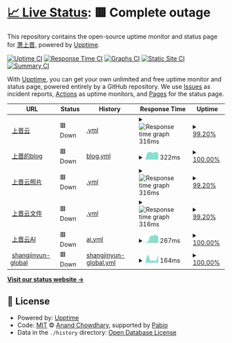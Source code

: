 # [📈 Live Status](https://demo.upptime.js.org): <!--live status--> **🟥 Complete outage**

This repository contains the open-source uptime monitor and status page for [萧上晋](https://software.shangjinyun.cn/), powered by [Upptime](https://github.com/upptime/upptime).

[![Uptime CI](https://github.com/Shangjin-Xiao/shangjinyun-state/workflows/Uptime%20CI/badge.svg)](https://github.com/Shangjin-Xiao/shangjinyun-state/actions?query=workflow%3A%22Uptime+CI%22)
[![Response Time CI](https://github.com/Shangjin-Xiao/shangjinyun-state/workflows/Response%20Time%20CI/badge.svg)](https://github.com/Shangjin-Xiao/shangjinyun-state/actions?query=workflow%3A%22Response+Time+CI%22)
[![Graphs CI](https://github.com/Shangjin-Xiao/shangjinyun-state/workflows/Graphs%20CI/badge.svg)](https://github.com/Shangjin-Xiao/shangjinyun-state/actions?query=workflow%3A%22Graphs+CI%22)
[![Static Site CI](https://github.com/Shangjin-Xiao/shangjinyun-state/workflows/Static%20Site%20CI/badge.svg)](https://github.com/Shangjin-Xiao/shangjinyun-state/actions?query=workflow%3A%22Static+Site+CI%22)
[![Summary CI](https://github.com/Shangjin-Xiao/shangjinyun-state/workflows/Summary%20CI/badge.svg)](https://github.com/Shangjin-Xiao/shangjinyun-state/actions?query=workflow%3A%22Summary+CI%22)

With [Upptime](https://upptime.js.org), you can get your own unlimited and free uptime monitor and status page, powered entirely by a GitHub repository. We use [Issues](https://github.com/Shangjin-Xiao/shangjinyun-state/issues) as incident reports, [Actions](https://github.com/Shangjin-Xiao/shangjinyun-state/actions) as uptime monitors, and [Pages](https://demo.upptime.js.org) for the status page.

<!--start: status pages-->
<!-- This summary is generated by Upptime (https://github.com/upptime/upptime) -->
<!-- Do not edit this manually, your changes will be overwritten -->
<!-- prettier-ignore -->
| URL | Status | History | Response Time | Uptime |
| --- | ------ | ------- | ------------- | ------ |
| <img alt="" src="https://icons.duckduckgo.com/ip3/www.shangjinyun.cn.ico" height="13"> [上晋云](https://www.shangjinyun.cn) | 🟥 Down | [.yml](https://github.com/Shangjin-Xiao/shangjinyun-state/commits/HEAD/history/.yml) | <details><summary><img alt="Response time graph" src="./graphs//response-time-week.png" height="20"> 316ms</summary><br><a href="https://state.shangjinyun.cn/history/"><img alt="Response time 316" src="https://img.shields.io/endpoint?url=https%3A%2F%2Fraw.githubusercontent.com%2FShangjin-Xiao%2Fshangjinyun-state%2FHEAD%2Fapi%2F%2Fresponse-time.json"></a><br><a href="https://state.shangjinyun.cn/history/"><img alt="24-hour response time 324" src="https://img.shields.io/endpoint?url=https%3A%2F%2Fraw.githubusercontent.com%2FShangjin-Xiao%2Fshangjinyun-state%2FHEAD%2Fapi%2F%2Fresponse-time-day.json"></a><br><a href="https://state.shangjinyun.cn/history/"><img alt="7-day response time 316" src="https://img.shields.io/endpoint?url=https%3A%2F%2Fraw.githubusercontent.com%2FShangjin-Xiao%2Fshangjinyun-state%2FHEAD%2Fapi%2F%2Fresponse-time-week.json"></a><br><a href="https://state.shangjinyun.cn/history/"><img alt="30-day response time 316" src="https://img.shields.io/endpoint?url=https%3A%2F%2Fraw.githubusercontent.com%2FShangjin-Xiao%2Fshangjinyun-state%2FHEAD%2Fapi%2F%2Fresponse-time-month.json"></a><br><a href="https://state.shangjinyun.cn/history/"><img alt="1-year response time 316" src="https://img.shields.io/endpoint?url=https%3A%2F%2Fraw.githubusercontent.com%2FShangjin-Xiao%2Fshangjinyun-state%2FHEAD%2Fapi%2F%2Fresponse-time-year.json"></a></details> | <details><summary><a href="https://state.shangjinyun.cn/history/">99.20%</a></summary><a href="https://state.shangjinyun.cn/history/"><img alt="All-time uptime 99.20%" src="https://img.shields.io/endpoint?url=https%3A%2F%2Fraw.githubusercontent.com%2FShangjin-Xiao%2Fshangjinyun-state%2FHEAD%2Fapi%2F%2Fuptime.json"></a><br><a href="https://state.shangjinyun.cn/history/"><img alt="24-hour uptime 100.00%" src="https://img.shields.io/endpoint?url=https%3A%2F%2Fraw.githubusercontent.com%2FShangjin-Xiao%2Fshangjinyun-state%2FHEAD%2Fapi%2F%2Fuptime-day.json"></a><br><a href="https://state.shangjinyun.cn/history/"><img alt="7-day uptime 99.20%" src="https://img.shields.io/endpoint?url=https%3A%2F%2Fraw.githubusercontent.com%2FShangjin-Xiao%2Fshangjinyun-state%2FHEAD%2Fapi%2F%2Fuptime-week.json"></a><br><a href="https://state.shangjinyun.cn/history/"><img alt="30-day uptime 99.20%" src="https://img.shields.io/endpoint?url=https%3A%2F%2Fraw.githubusercontent.com%2FShangjin-Xiao%2Fshangjinyun-state%2FHEAD%2Fapi%2F%2Fuptime-month.json"></a><br><a href="https://state.shangjinyun.cn/history/"><img alt="1-year uptime 99.20%" src="https://img.shields.io/endpoint?url=https%3A%2F%2Fraw.githubusercontent.com%2FShangjin-Xiao%2Fshangjinyun-state%2FHEAD%2Fapi%2F%2Fuptime-year.json"></a></details>
| <img alt="" src="https://icons.duckduckgo.com/ip3/blog.shangjinyun.cn.ico" height="13"> [上晋的blog](https://blog.shangjinyun.cn) | 🟥 Down | [blog.yml](https://github.com/Shangjin-Xiao/shangjinyun-state/commits/HEAD/history/blog.yml) | <details><summary><img alt="Response time graph" src="./graphs/blog/response-time-week.png" height="20"> 322ms</summary><br><a href="https://state.shangjinyun.cn/history/blog"><img alt="Response time 322" src="https://img.shields.io/endpoint?url=https%3A%2F%2Fraw.githubusercontent.com%2FShangjin-Xiao%2Fshangjinyun-state%2FHEAD%2Fapi%2Fblog%2Fresponse-time.json"></a><br><a href="https://state.shangjinyun.cn/history/blog"><img alt="24-hour response time 276" src="https://img.shields.io/endpoint?url=https%3A%2F%2Fraw.githubusercontent.com%2FShangjin-Xiao%2Fshangjinyun-state%2FHEAD%2Fapi%2Fblog%2Fresponse-time-day.json"></a><br><a href="https://state.shangjinyun.cn/history/blog"><img alt="7-day response time 322" src="https://img.shields.io/endpoint?url=https%3A%2F%2Fraw.githubusercontent.com%2FShangjin-Xiao%2Fshangjinyun-state%2FHEAD%2Fapi%2Fblog%2Fresponse-time-week.json"></a><br><a href="https://state.shangjinyun.cn/history/blog"><img alt="30-day response time 322" src="https://img.shields.io/endpoint?url=https%3A%2F%2Fraw.githubusercontent.com%2FShangjin-Xiao%2Fshangjinyun-state%2FHEAD%2Fapi%2Fblog%2Fresponse-time-month.json"></a><br><a href="https://state.shangjinyun.cn/history/blog"><img alt="1-year response time 322" src="https://img.shields.io/endpoint?url=https%3A%2F%2Fraw.githubusercontent.com%2FShangjin-Xiao%2Fshangjinyun-state%2FHEAD%2Fapi%2Fblog%2Fresponse-time-year.json"></a></details> | <details><summary><a href="https://state.shangjinyun.cn/history/blog">100.00%</a></summary><a href="https://state.shangjinyun.cn/history/blog"><img alt="All-time uptime 100.00%" src="https://img.shields.io/endpoint?url=https%3A%2F%2Fraw.githubusercontent.com%2FShangjin-Xiao%2Fshangjinyun-state%2FHEAD%2Fapi%2Fblog%2Fuptime.json"></a><br><a href="https://state.shangjinyun.cn/history/blog"><img alt="24-hour uptime 100.00%" src="https://img.shields.io/endpoint?url=https%3A%2F%2Fraw.githubusercontent.com%2FShangjin-Xiao%2Fshangjinyun-state%2FHEAD%2Fapi%2Fblog%2Fuptime-day.json"></a><br><a href="https://state.shangjinyun.cn/history/blog"><img alt="7-day uptime 100.00%" src="https://img.shields.io/endpoint?url=https%3A%2F%2Fraw.githubusercontent.com%2FShangjin-Xiao%2Fshangjinyun-state%2FHEAD%2Fapi%2Fblog%2Fuptime-week.json"></a><br><a href="https://state.shangjinyun.cn/history/blog"><img alt="30-day uptime 100.00%" src="https://img.shields.io/endpoint?url=https%3A%2F%2Fraw.githubusercontent.com%2FShangjin-Xiao%2Fshangjinyun-state%2FHEAD%2Fapi%2Fblog%2Fuptime-month.json"></a><br><a href="https://state.shangjinyun.cn/history/blog"><img alt="1-year uptime 100.00%" src="https://img.shields.io/endpoint?url=https%3A%2F%2Fraw.githubusercontent.com%2FShangjin-Xiao%2Fshangjinyun-state%2FHEAD%2Fapi%2Fblog%2Fuptime-year.json"></a></details>
| <img alt="" src="https://icons.duckduckgo.com/ip3/photo.shangjinyun.cn.ico" height="13"> [上晋云照片](https://photo.shangjinyun.cn) | 🟥 Down | [.yml](https://github.com/Shangjin-Xiao/shangjinyun-state/commits/HEAD/history/.yml) | <details><summary><img alt="Response time graph" src="./graphs//response-time-week.png" height="20"> 316ms</summary><br><a href="https://state.shangjinyun.cn/history/"><img alt="Response time 316" src="https://img.shields.io/endpoint?url=https%3A%2F%2Fraw.githubusercontent.com%2FShangjin-Xiao%2Fshangjinyun-state%2FHEAD%2Fapi%2F%2Fresponse-time.json"></a><br><a href="https://state.shangjinyun.cn/history/"><img alt="24-hour response time 324" src="https://img.shields.io/endpoint?url=https%3A%2F%2Fraw.githubusercontent.com%2FShangjin-Xiao%2Fshangjinyun-state%2FHEAD%2Fapi%2F%2Fresponse-time-day.json"></a><br><a href="https://state.shangjinyun.cn/history/"><img alt="7-day response time 316" src="https://img.shields.io/endpoint?url=https%3A%2F%2Fraw.githubusercontent.com%2FShangjin-Xiao%2Fshangjinyun-state%2FHEAD%2Fapi%2F%2Fresponse-time-week.json"></a><br><a href="https://state.shangjinyun.cn/history/"><img alt="30-day response time 316" src="https://img.shields.io/endpoint?url=https%3A%2F%2Fraw.githubusercontent.com%2FShangjin-Xiao%2Fshangjinyun-state%2FHEAD%2Fapi%2F%2Fresponse-time-month.json"></a><br><a href="https://state.shangjinyun.cn/history/"><img alt="1-year response time 316" src="https://img.shields.io/endpoint?url=https%3A%2F%2Fraw.githubusercontent.com%2FShangjin-Xiao%2Fshangjinyun-state%2FHEAD%2Fapi%2F%2Fresponse-time-year.json"></a></details> | <details><summary><a href="https://state.shangjinyun.cn/history/">99.20%</a></summary><a href="https://state.shangjinyun.cn/history/"><img alt="All-time uptime 99.20%" src="https://img.shields.io/endpoint?url=https%3A%2F%2Fraw.githubusercontent.com%2FShangjin-Xiao%2Fshangjinyun-state%2FHEAD%2Fapi%2F%2Fuptime.json"></a><br><a href="https://state.shangjinyun.cn/history/"><img alt="24-hour uptime 100.00%" src="https://img.shields.io/endpoint?url=https%3A%2F%2Fraw.githubusercontent.com%2FShangjin-Xiao%2Fshangjinyun-state%2FHEAD%2Fapi%2F%2Fuptime-day.json"></a><br><a href="https://state.shangjinyun.cn/history/"><img alt="7-day uptime 99.20%" src="https://img.shields.io/endpoint?url=https%3A%2F%2Fraw.githubusercontent.com%2FShangjin-Xiao%2Fshangjinyun-state%2FHEAD%2Fapi%2F%2Fuptime-week.json"></a><br><a href="https://state.shangjinyun.cn/history/"><img alt="30-day uptime 99.20%" src="https://img.shields.io/endpoint?url=https%3A%2F%2Fraw.githubusercontent.com%2FShangjin-Xiao%2Fshangjinyun-state%2FHEAD%2Fapi%2F%2Fuptime-month.json"></a><br><a href="https://state.shangjinyun.cn/history/"><img alt="1-year uptime 99.20%" src="https://img.shields.io/endpoint?url=https%3A%2F%2Fraw.githubusercontent.com%2FShangjin-Xiao%2Fshangjinyun-state%2FHEAD%2Fapi%2F%2Fuptime-year.json"></a></details>
| <img alt="" src="https://icons.duckduckgo.com/ip3/hub.shangjinyun.cn.ico" height="13"> [上晋云文件](https://hub.shangjinyun.cn) | 🟥 Down | [.yml](https://github.com/Shangjin-Xiao/shangjinyun-state/commits/HEAD/history/.yml) | <details><summary><img alt="Response time graph" src="./graphs//response-time-week.png" height="20"> 316ms</summary><br><a href="https://state.shangjinyun.cn/history/"><img alt="Response time 316" src="https://img.shields.io/endpoint?url=https%3A%2F%2Fraw.githubusercontent.com%2FShangjin-Xiao%2Fshangjinyun-state%2FHEAD%2Fapi%2F%2Fresponse-time.json"></a><br><a href="https://state.shangjinyun.cn/history/"><img alt="24-hour response time 324" src="https://img.shields.io/endpoint?url=https%3A%2F%2Fraw.githubusercontent.com%2FShangjin-Xiao%2Fshangjinyun-state%2FHEAD%2Fapi%2F%2Fresponse-time-day.json"></a><br><a href="https://state.shangjinyun.cn/history/"><img alt="7-day response time 316" src="https://img.shields.io/endpoint?url=https%3A%2F%2Fraw.githubusercontent.com%2FShangjin-Xiao%2Fshangjinyun-state%2FHEAD%2Fapi%2F%2Fresponse-time-week.json"></a><br><a href="https://state.shangjinyun.cn/history/"><img alt="30-day response time 316" src="https://img.shields.io/endpoint?url=https%3A%2F%2Fraw.githubusercontent.com%2FShangjin-Xiao%2Fshangjinyun-state%2FHEAD%2Fapi%2F%2Fresponse-time-month.json"></a><br><a href="https://state.shangjinyun.cn/history/"><img alt="1-year response time 316" src="https://img.shields.io/endpoint?url=https%3A%2F%2Fraw.githubusercontent.com%2FShangjin-Xiao%2Fshangjinyun-state%2FHEAD%2Fapi%2F%2Fresponse-time-year.json"></a></details> | <details><summary><a href="https://state.shangjinyun.cn/history/">99.20%</a></summary><a href="https://state.shangjinyun.cn/history/"><img alt="All-time uptime 99.20%" src="https://img.shields.io/endpoint?url=https%3A%2F%2Fraw.githubusercontent.com%2FShangjin-Xiao%2Fshangjinyun-state%2FHEAD%2Fapi%2F%2Fuptime.json"></a><br><a href="https://state.shangjinyun.cn/history/"><img alt="24-hour uptime 100.00%" src="https://img.shields.io/endpoint?url=https%3A%2F%2Fraw.githubusercontent.com%2FShangjin-Xiao%2Fshangjinyun-state%2FHEAD%2Fapi%2F%2Fuptime-day.json"></a><br><a href="https://state.shangjinyun.cn/history/"><img alt="7-day uptime 99.20%" src="https://img.shields.io/endpoint?url=https%3A%2F%2Fraw.githubusercontent.com%2FShangjin-Xiao%2Fshangjinyun-state%2FHEAD%2Fapi%2F%2Fuptime-week.json"></a><br><a href="https://state.shangjinyun.cn/history/"><img alt="30-day uptime 99.20%" src="https://img.shields.io/endpoint?url=https%3A%2F%2Fraw.githubusercontent.com%2FShangjin-Xiao%2Fshangjinyun-state%2FHEAD%2Fapi%2F%2Fuptime-month.json"></a><br><a href="https://state.shangjinyun.cn/history/"><img alt="1-year uptime 99.20%" src="https://img.shields.io/endpoint?url=https%3A%2F%2Fraw.githubusercontent.com%2FShangjin-Xiao%2Fshangjinyun-state%2FHEAD%2Fapi%2F%2Fuptime-year.json"></a></details>
| <img alt="" src="https://icons.duckduckgo.com/ip3/ai.shangjinyun.cn.ico" height="13"> [上晋云AI](https://ai.shangjinyun.cn) | 🟥 Down | [ai.yml](https://github.com/Shangjin-Xiao/shangjinyun-state/commits/HEAD/history/ai.yml) | <details><summary><img alt="Response time graph" src="./graphs/ai/response-time-week.png" height="20"> 267ms</summary><br><a href="https://state.shangjinyun.cn/history/ai"><img alt="Response time 267" src="https://img.shields.io/endpoint?url=https%3A%2F%2Fraw.githubusercontent.com%2FShangjin-Xiao%2Fshangjinyun-state%2FHEAD%2Fapi%2Fai%2Fresponse-time.json"></a><br><a href="https://state.shangjinyun.cn/history/ai"><img alt="24-hour response time 268" src="https://img.shields.io/endpoint?url=https%3A%2F%2Fraw.githubusercontent.com%2FShangjin-Xiao%2Fshangjinyun-state%2FHEAD%2Fapi%2Fai%2Fresponse-time-day.json"></a><br><a href="https://state.shangjinyun.cn/history/ai"><img alt="7-day response time 267" src="https://img.shields.io/endpoint?url=https%3A%2F%2Fraw.githubusercontent.com%2FShangjin-Xiao%2Fshangjinyun-state%2FHEAD%2Fapi%2Fai%2Fresponse-time-week.json"></a><br><a href="https://state.shangjinyun.cn/history/ai"><img alt="30-day response time 267" src="https://img.shields.io/endpoint?url=https%3A%2F%2Fraw.githubusercontent.com%2FShangjin-Xiao%2Fshangjinyun-state%2FHEAD%2Fapi%2Fai%2Fresponse-time-month.json"></a><br><a href="https://state.shangjinyun.cn/history/ai"><img alt="1-year response time 267" src="https://img.shields.io/endpoint?url=https%3A%2F%2Fraw.githubusercontent.com%2FShangjin-Xiao%2Fshangjinyun-state%2FHEAD%2Fapi%2Fai%2Fresponse-time-year.json"></a></details> | <details><summary><a href="https://state.shangjinyun.cn/history/ai">100.00%</a></summary><a href="https://state.shangjinyun.cn/history/ai"><img alt="All-time uptime 100.00%" src="https://img.shields.io/endpoint?url=https%3A%2F%2Fraw.githubusercontent.com%2FShangjin-Xiao%2Fshangjinyun-state%2FHEAD%2Fapi%2Fai%2Fuptime.json"></a><br><a href="https://state.shangjinyun.cn/history/ai"><img alt="24-hour uptime 100.00%" src="https://img.shields.io/endpoint?url=https%3A%2F%2Fraw.githubusercontent.com%2FShangjin-Xiao%2Fshangjinyun-state%2FHEAD%2Fapi%2Fai%2Fuptime-day.json"></a><br><a href="https://state.shangjinyun.cn/history/ai"><img alt="7-day uptime 100.00%" src="https://img.shields.io/endpoint?url=https%3A%2F%2Fraw.githubusercontent.com%2FShangjin-Xiao%2Fshangjinyun-state%2FHEAD%2Fapi%2Fai%2Fuptime-week.json"></a><br><a href="https://state.shangjinyun.cn/history/ai"><img alt="30-day uptime 100.00%" src="https://img.shields.io/endpoint?url=https%3A%2F%2Fraw.githubusercontent.com%2FShangjin-Xiao%2Fshangjinyun-state%2FHEAD%2Fapi%2Fai%2Fuptime-month.json"></a><br><a href="https://state.shangjinyun.cn/history/ai"><img alt="1-year uptime 100.00%" src="https://img.shields.io/endpoint?url=https%3A%2F%2Fraw.githubusercontent.com%2FShangjin-Xiao%2Fshangjinyun-state%2FHEAD%2Fapi%2Fai%2Fuptime-year.json"></a></details>
| <img alt="" src="https://icons.duckduckgo.com/ip3/file.shangjinyun.cn.ico" height="13"> [shangjinyun-global](https://file.shangjinyun.cn) | 🟥 Down | [shangjinyun-global.yml](https://github.com/Shangjin-Xiao/shangjinyun-state/commits/HEAD/history/shangjinyun-global.yml) | <details><summary><img alt="Response time graph" src="./graphs/shangjinyun-global/response-time-week.png" height="20"> 164ms</summary><br><a href="https://state.shangjinyun.cn/history/shangjinyun-global"><img alt="Response time 164" src="https://img.shields.io/endpoint?url=https%3A%2F%2Fraw.githubusercontent.com%2FShangjin-Xiao%2Fshangjinyun-state%2FHEAD%2Fapi%2Fshangjinyun-global%2Fresponse-time.json"></a><br><a href="https://state.shangjinyun.cn/history/shangjinyun-global"><img alt="24-hour response time 288" src="https://img.shields.io/endpoint?url=https%3A%2F%2Fraw.githubusercontent.com%2FShangjin-Xiao%2Fshangjinyun-state%2FHEAD%2Fapi%2Fshangjinyun-global%2Fresponse-time-day.json"></a><br><a href="https://state.shangjinyun.cn/history/shangjinyun-global"><img alt="7-day response time 164" src="https://img.shields.io/endpoint?url=https%3A%2F%2Fraw.githubusercontent.com%2FShangjin-Xiao%2Fshangjinyun-state%2FHEAD%2Fapi%2Fshangjinyun-global%2Fresponse-time-week.json"></a><br><a href="https://state.shangjinyun.cn/history/shangjinyun-global"><img alt="30-day response time 164" src="https://img.shields.io/endpoint?url=https%3A%2F%2Fraw.githubusercontent.com%2FShangjin-Xiao%2Fshangjinyun-state%2FHEAD%2Fapi%2Fshangjinyun-global%2Fresponse-time-month.json"></a><br><a href="https://state.shangjinyun.cn/history/shangjinyun-global"><img alt="1-year response time 164" src="https://img.shields.io/endpoint?url=https%3A%2F%2Fraw.githubusercontent.com%2FShangjin-Xiao%2Fshangjinyun-state%2FHEAD%2Fapi%2Fshangjinyun-global%2Fresponse-time-year.json"></a></details> | <details><summary><a href="https://state.shangjinyun.cn/history/shangjinyun-global">100.00%</a></summary><a href="https://state.shangjinyun.cn/history/shangjinyun-global"><img alt="All-time uptime 100.00%" src="https://img.shields.io/endpoint?url=https%3A%2F%2Fraw.githubusercontent.com%2FShangjin-Xiao%2Fshangjinyun-state%2FHEAD%2Fapi%2Fshangjinyun-global%2Fuptime.json"></a><br><a href="https://state.shangjinyun.cn/history/shangjinyun-global"><img alt="24-hour uptime 100.00%" src="https://img.shields.io/endpoint?url=https%3A%2F%2Fraw.githubusercontent.com%2FShangjin-Xiao%2Fshangjinyun-state%2FHEAD%2Fapi%2Fshangjinyun-global%2Fuptime-day.json"></a><br><a href="https://state.shangjinyun.cn/history/shangjinyun-global"><img alt="7-day uptime 100.00%" src="https://img.shields.io/endpoint?url=https%3A%2F%2Fraw.githubusercontent.com%2FShangjin-Xiao%2Fshangjinyun-state%2FHEAD%2Fapi%2Fshangjinyun-global%2Fuptime-week.json"></a><br><a href="https://state.shangjinyun.cn/history/shangjinyun-global"><img alt="30-day uptime 100.00%" src="https://img.shields.io/endpoint?url=https%3A%2F%2Fraw.githubusercontent.com%2FShangjin-Xiao%2Fshangjinyun-state%2FHEAD%2Fapi%2Fshangjinyun-global%2Fuptime-month.json"></a><br><a href="https://state.shangjinyun.cn/history/shangjinyun-global"><img alt="1-year uptime 100.00%" src="https://img.shields.io/endpoint?url=https%3A%2F%2Fraw.githubusercontent.com%2FShangjin-Xiao%2Fshangjinyun-state%2FHEAD%2Fapi%2Fshangjinyun-global%2Fuptime-year.json"></a></details>

<!--end: status pages-->

[**Visit our status website →**](https://demo.upptime.js.org)

## 📄 License

- Powered by: [Upptime](https://github.com/upptime/upptime)
- Code: [MIT](./LICENSE) © [Anand Chowdhary](https://anandchowdhary.com), supported by [Pabio](https://pabio.com)
- Data in the `./history` directory: [Open Database License](https://opendatacommons.org/licenses/odbl/1-0/)
